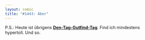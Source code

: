```yaml
---
layout: comic
title: "#1443: Aber"
---
```


P.S.: Heute ist übrigens <a href="http://www.fonflatter.de/kalender"><strong>Den-Tag-Gutfind-Tag</strong></a>. Find ich mindestens hypertoll. Und so.
